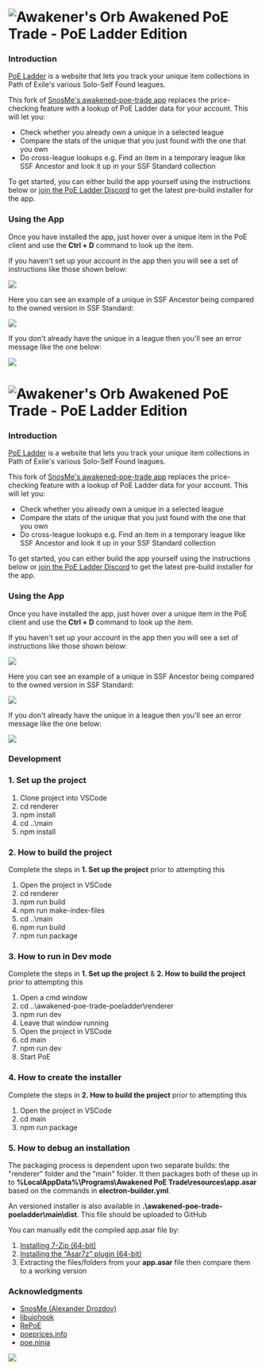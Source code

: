 # ![Awakener's Orb](https://web.poecdn.com/image/Art/2DItems/Currency/TransferOrb.png) Awakened PoE Trade - PoE Ladder Edition

### Introduction

[PoE Ladder](https://poeladder.com/) is a website that lets you track your unique item collections in Path of Exile's various Solo-Self Found leagues.

This fork of [SnosMe's awakened-poe-trade app](https://github.com/SnosMe/awakened-poe-trade) replaces the price-checking feature with a lookup of PoE Ladder data for your account.  This will let you:
  - Check whether you already own a unique in a selected league
  - Compare the stats of the unique that you just found with the one that you own
  - Do cross-league lookups e.g. Find an item in a temporary league like SSF Ancestor and look it up in your SSF Standard collection

To get started, you can either build the app yourself using the instructions below or [join the PoE Ladder Discord](https://discord.gg/YppDk6b92c) to get the latest pre-build installer for the app.

### Using the App

Once you have installed the app, just hover over a unique item in the PoE client and use the **Ctrl + D** command to look up the item.

If you haven't set up your account in the app then you will see a set of instructions like those shown below:

![](./docs/guide/guide_00_poe_login_01_check.png)

Here you can see an example of a unique in SSF Ancestor being compared to the owned version in SSF Standard:

![](./docs/guide/guide_00_poe_compare_02_temp_to_standard.png)

If you don't already have the unique in a league then you'll see an error message like the one below:

![](./docs/guide/guide_00_poe_compare_03_temp_to_standard_not_found.png)
# ![Awakener's Orb](https://web.poecdn.com/image/Art/2DItems/Currency/TransferOrb.png) Awakened PoE Trade - PoE Ladder Edition

### Introduction

[PoE Ladder](https://poeladder.com/) is a website that lets you track your unique item collections in Path of Exile's various Solo-Self Found leagues.

This fork of [SnosMe's awakened-poe-trade app](https://github.com/SnosMe/awakened-poe-trade) replaces the price-checking feature with a lookup of PoE Ladder data for your account.  This will let you:
  - Check whether you already own a unique in a selected league
  - Compare the stats of the unique that you just found with the one that you own
  - Do cross-league lookups e.g. Find an item in a temporary league like SSF Ancestor and look it up in your SSF Standard collection

To get started, you can either build the app yourself using the instructions below or [join the PoE Ladder Discord](https://discord.gg/YppDk6b92c) to get the latest pre-build installer for the app.

### Using the App

Once you have installed the app, just hover over a unique item in the PoE client and use the **Ctrl + D** command to look up the item.

If you haven't set up your account in the app then you will see a set of instructions like those shown below:

![](./docs/guide/guide_00_poe_login_01_check.png)

Here you can see an example of a unique in SSF Ancestor being compared to the owned version in SSF Standard:

![](./docs/guide/guide_00_poe_compare_02_temp_to_standard.png)

If you don't already have the unique in a league then you'll see an error message like the one below:

![](./docs/guide/guide_00_poe_compare_03_temp_to_standard_not_found.png)

### Development

### 1. Set up the project

1) Clone project into VSCode
2) cd renderer
3) npm install
4) cd ..\main
5) npm install

### 2. How to build the project

Complete the steps in **1. Set up the project** prior to attempting this

1) Open the project in VSCode
2) cd renderer
3) npm run build
4) npm run make-index-files
5) cd ..\main
6) npm run build
7) npm run package

### 3. How to run in Dev mode

Complete the steps in **1. Set up the project** & **2. How to build the project** prior to attempting this

1) Open a cmd window
2) cd ..\awakened-poe-trade-poeladder\renderer
3) npm run dev
4) Leave that window running
5) Open the project in VSCode
6) cd main
7) npm run dev
8) Start PoE

### 4. How to create the installer

Complete the steps in **2. How to build the project** prior to attempting this

1) Open the project in VSCode
2) cd main
3) npm run package

### 5. How to debug an installation

The packaging process is dependent upon two separate builds: the "renderer" folder and the "main" folder. It then packages both of these up in to **%LocalAppData%\Programs\Awakened PoE Trade\resources\app.asar** based on the commands in **electron-builder.yml**.

An versioned installer is also available in **.\awakened-poe-trade-poeladder\main\dist**. This file should be uploaded to GitHub

You can manually edit the compiled app.asar file by:
1) [Installing 7-Zip (64-bit)](https://www.7-zip.org/download.html)
2) [Installing the "Asar7z" plugin (64-bit)](https://www.tc4shell.com/en/7zip/asar/)
3) Extracting the files/folders from your **app.asar** file then compare them to a working version

### Acknowledgments

- [SnosMe (Alexander Drozdov)](https://github.com/SnosMe)
- [libuiohook](https://github.com/kwhat/libuiohook)
- [RePoE](https://github.com/brather1ng/RePoE)
- [poeprices.info](https://www.poeprices.info/)
- [poe.ninja](https://poe.ninja/)

![](https://i.imgur.com/MATqhv7.png)